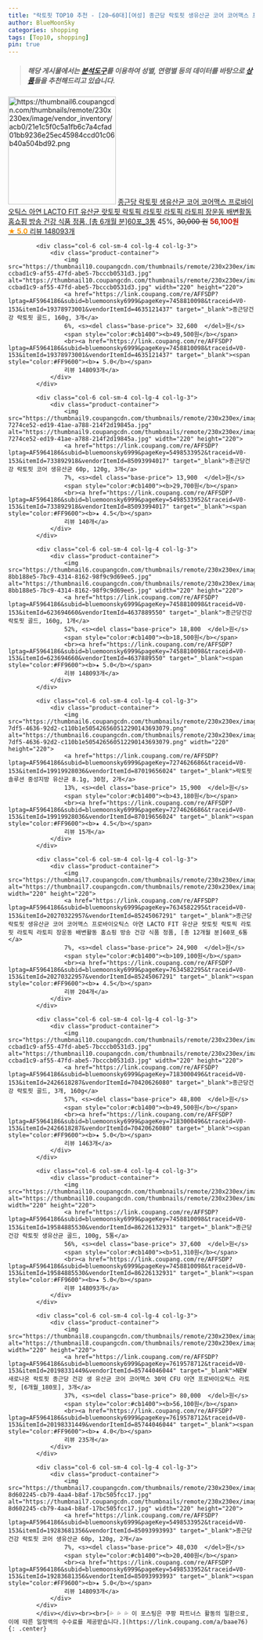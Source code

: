 ```yaml
---
title: "락토핏 TOP10 추천 - [20~60대][여성] 종근당 락토핏 생유산균 코어 코어맥스 프로바이오틱스 아연 LACTO FIT 유산균 랏토핏 락토픽 라토핏 라토픽 라토피 장운동"
author: BlueMoonSky
categories: shopping
tags: [Top10, shopping]
pin: true
---
```


> ##### 해당 게시물에서는 [**분석도구**](https://itemscout.io/)를 이용하여 **성별**, **연령별** 등의 데이터를 바탕으로 [**상품**](https://link.coupang.com/a/baae76)들을 추천해드리고 있습니다.
<div class="container"><div class="row">
            <div class="col-6 col-sm-4 col-lg-4 col-lg-3">
                <div class="product-container">
                    <img src="https://thumbnail6.coupangcdn.com/thumbnails/remote/230x230ex/image/vendor_inventory/acb0/21e1c5f0c5a1fb6c7a4cfad01bb9236e25ec45984ccd01c06b40a504bd92.png" alt="https://thumbnail6.coupangcdn.com/thumbnails/remote/230x230ex/image/vendor_inventory/acb0/21e1c5f0c5a1fb6c7a4cfad01bb9236e25ec45984ccd01c06b40a504bd92.png" width="220" height="220">
                    <a href="https://link.coupang.com/re/AFFSDP?lptag=AF5964186&subid=bluemoonsky6999&pageKey=7634582295&traceid=V0-153&itemId=20270322955&vendorItemId=85245067283" target="_blank">종근당 락토핏 생유산균 코어 코어맥스 프로바이오틱스 아연 LACTO FIT 유산균 랏토핏 락토픽 라토핏 라토픽 라토피 장운동 배변활동 홈쇼핑 방송 건강 식품 정품, [총 6개월 분]60포_3통</a>
                    45%, <s><del class="base-price"> 30,000  </del>원</s> 
                    <span style="color:#cb1400"><b>56,100원</b></span>
                    <br><a href="https://link.coupang.com/re/AFFSDP?lptag=AF5964186&subid=bluemoonsky6999&pageKey=7634582295&traceid=V0-153&itemId=20270322955&vendorItemId=85245067283" target="_blank"><span style="color:#FF9600"><b>★ 5.0</b></span>
                    리뷰 148093개</a>
                </div>
            </div>
            
            <div class="col-6 col-sm-4 col-lg-4 col-lg-3">
                <div class="product-container">
                    <img src="https://thumbnail10.coupangcdn.com/thumbnails/remote/230x230ex/image/retail/images/3671191756727377-ccbad1c9-af55-47fd-abe5-7bcccb0531d3.jpg" alt="https://thumbnail10.coupangcdn.com/thumbnails/remote/230x230ex/image/retail/images/3671191756727377-ccbad1c9-af55-47fd-abe5-7bcccb0531d3.jpg" width="220" height="220">
                    <a href="https://link.coupang.com/re/AFFSDP?lptag=AF5964186&subid=bluemoonsky6999&pageKey=7458810098&traceid=V0-153&itemId=19378973001&vendorItemId=4635121437" target="_blank">종근당건강 락토핏 골드, 160g, 3개</a>
                    6%, <s><del class="base-price"> 32,600  </del>원</s> 
                    <span style="color:#cb1400"><b>49,500원</b></span>
                    <br><a href="https://link.coupang.com/re/AFFSDP?lptag=AF5964186&subid=bluemoonsky6999&pageKey=7458810098&traceid=V0-153&itemId=19378973001&vendorItemId=4635121437" target="_blank"><span style="color:#FF9600"><b>★ 5.0</b></span>
                    리뷰 148093개</a>
                </div>
            </div>
            
            <div class="col-6 col-sm-4 col-lg-4 col-lg-3">
                <div class="product-container">
                    <img src="https://thumbnail9.coupangcdn.com/thumbnails/remote/230x230ex/image/retail/images/2294155404330855-7274ce52-ed19-41ae-a788-214f2d19845a.jpg" alt="https://thumbnail9.coupangcdn.com/thumbnails/remote/230x230ex/image/retail/images/2294155404330855-7274ce52-ed19-41ae-a788-214f2d19845a.jpg" width="220" height="220">
                    <a href="https://link.coupang.com/re/AFFSDP?lptag=AF5964186&subid=bluemoonsky6999&pageKey=5498533952&traceid=V0-153&itemId=733892918&vendorItemId=85093994017" target="_blank">종근당건강 락토핏 코어 생유산균 60p, 120g, 3개</a>
                    7%, <s><del class="base-price"> 13,900  </del>원</s> 
                    <span style="color:#cb1400"><b>29,700원</b></span>
                    <br><a href="https://link.coupang.com/re/AFFSDP?lptag=AF5964186&subid=bluemoonsky6999&pageKey=5498533952&traceid=V0-153&itemId=733892918&vendorItemId=85093994017" target="_blank"><span style="color:#FF9600"><b>★ 4.5</b></span>
                    리뷰 140개</a>
                </div>
            </div>
            
            <div class="col-6 col-sm-4 col-lg-4 col-lg-3">
                <div class="product-container">
                    <img src="https://thumbnail6.coupangcdn.com/thumbnails/remote/230x230ex/image/retail/images/4343601915698949-8bb188e5-7bc9-4314-8162-98f9c9d69ee5.jpg" alt="https://thumbnail6.coupangcdn.com/thumbnails/remote/230x230ex/image/retail/images/4343601915698949-8bb188e5-7bc9-4314-8162-98f9c9d69ee5.jpg" width="220" height="220">
                    <a href="https://link.coupang.com/re/AFFSDP?lptag=AF5964186&subid=bluemoonsky6999&pageKey=7458810098&traceid=V0-153&itemId=623694660&vendorItemId=4637889550" target="_blank">종근당건강 락토핏 골드, 160g, 1개</a>
                    52%, <s><del class="base-price"> 18,800  </del>원</s> 
                    <span style="color:#cb1400"><b>18,500원</b></span>
                    <br><a href="https://link.coupang.com/re/AFFSDP?lptag=AF5964186&subid=bluemoonsky6999&pageKey=7458810098&traceid=V0-153&itemId=623694660&vendorItemId=4637889550" target="_blank"><span style="color:#FF9600"><b>★ 5.0</b></span>
                    리뷰 148093개</a>
                </div>
            </div>
            
            <div class="col-6 col-sm-4 col-lg-4 col-lg-3">
                <div class="product-container">
                    <img src="https://thumbnail6.coupangcdn.com/thumbnails/remote/230x230ex/image/retail/images/1f08779a-7df5-4636-92d2-c110b1e505426560512290143693079.png" alt="https://thumbnail6.coupangcdn.com/thumbnails/remote/230x230ex/image/retail/images/1f08779a-7df5-4636-92d2-c110b1e505426560512290143693079.png" width="220" height="220">
                    <a href="https://link.coupang.com/re/AFFSDP?lptag=AF5964186&subid=bluemoonsky6999&pageKey=7274626686&traceid=V0-153&itemId=19919928036&vendorItemId=87019656024" target="_blank">락토핏 솔루션 중성지방 유산균 8.1g, 30정, 2개</a>
                    13%, <s><del class="base-price"> 15,900  </del>원</s> 
                    <span style="color:#cb1400"><b>43,180원</b></span>
                    <br><a href="https://link.coupang.com/re/AFFSDP?lptag=AF5964186&subid=bluemoonsky6999&pageKey=7274626686&traceid=V0-153&itemId=19919928036&vendorItemId=87019656024" target="_blank"><span style="color:#FF9600"><b>★ 4.5</b></span>
                    리뷰 15개</a>
                </div>
            </div>
            
            <div class="col-6 col-sm-4 col-lg-4 col-lg-3">
                <div class="product-container">
                    <img src="https://thumbnail7.coupangcdn.com/thumbnails/remote/230x230ex/image/vendor_inventory/b8b1/c7fe82169031b1bd9c1ec0c6b1b083637184790ba483e7d668040f60be3a.png" alt="https://thumbnail7.coupangcdn.com/thumbnails/remote/230x230ex/image/vendor_inventory/b8b1/c7fe82169031b1bd9c1ec0c6b1b083637184790ba483e7d668040f60be3a.png" width="220" height="220">
                    <a href="https://link.coupang.com/re/AFFSDP?lptag=AF5964186&subid=bluemoonsky6999&pageKey=7634582295&traceid=V0-153&itemId=20270322957&vendorItemId=85245067291" target="_blank">종근당 락토핏 생유산균 코어 코어맥스 프로바이오틱스 아연 LACTO FIT 유산균 랏토핏 락토픽 라토핏 라토픽 라토피 장운동 배변활동 홈쇼핑 방송 건강 식품 정품, [총 12개월 분]60포_6통</a>
                    7%, <s><del class="base-price"> 24,900  </del>원</s> 
                    <span style="color:#cb1400"><b>109,100원</b></span>
                    <br><a href="https://link.coupang.com/re/AFFSDP?lptag=AF5964186&subid=bluemoonsky6999&pageKey=7634582295&traceid=V0-153&itemId=20270322957&vendorItemId=85245067291" target="_blank"><span style="color:#FF9600"><b>★ 4.5</b></span>
                    리뷰 204개</a>
                </div>
            </div>
            
            <div class="col-6 col-sm-4 col-lg-4 col-lg-3">
                <div class="product-container">
                    <img src="https://thumbnail10.coupangcdn.com/thumbnails/remote/230x230ex/image/retail/images/3671191756727377-ccbad1c9-af55-47fd-abe5-7bcccb0531d3.jpg" alt="https://thumbnail10.coupangcdn.com/thumbnails/remote/230x230ex/image/retail/images/3671191756727377-ccbad1c9-af55-47fd-abe5-7bcccb0531d3.jpg" width="220" height="220">
                    <a href="https://link.coupang.com/re/AFFSDP?lptag=AF5964186&subid=bluemoonsky6999&pageKey=7183000496&traceid=V0-153&itemId=2426618287&vendorItemId=70420626080" target="_blank">종근당건강 락토핏 골드, 3개, 160g</a>
                    57%, <s><del class="base-price"> 48,800  </del>원</s> 
                    <span style="color:#cb1400"><b>49,500원</b></span>
                    <br><a href="https://link.coupang.com/re/AFFSDP?lptag=AF5964186&subid=bluemoonsky6999&pageKey=7183000496&traceid=V0-153&itemId=2426618287&vendorItemId=70420626080" target="_blank"><span style="color:#FF9600"><b>★ 5.0</b></span>
                    리뷰 1463개</a>
                </div>
            </div>
            
            <div class="col-6 col-sm-4 col-lg-4 col-lg-3">
                <div class="product-container">
                    <img src="https://thumbnail10.coupangcdn.com/thumbnails/remote/230x230ex/image/vendor_inventory/38a5/c3f5ae06ac898f405c482ae382e2be92efdd2dc5661075fbfc156bd081a6.png" alt="https://thumbnail10.coupangcdn.com/thumbnails/remote/230x230ex/image/vendor_inventory/38a5/c3f5ae06ac898f405c482ae382e2be92efdd2dc5661075fbfc156bd081a6.png" width="220" height="220">
                    <a href="https://link.coupang.com/re/AFFSDP?lptag=AF5964186&subid=bluemoonsky6999&pageKey=7458810098&traceid=V0-153&itemId=19584885530&vendorItemId=86226132931" target="_blank">종근당건강 락토핏 생유산균 골드, 100g, 5통</a>
                    56%, <s><del class="base-price"> 37,600  </del>원</s> 
                    <span style="color:#cb1400"><b>51,310원</b></span>
                    <br><a href="https://link.coupang.com/re/AFFSDP?lptag=AF5964186&subid=bluemoonsky6999&pageKey=7458810098&traceid=V0-153&itemId=19584885530&vendorItemId=86226132931" target="_blank"><span style="color:#FF9600"><b>★ 5.0</b></span>
                    리뷰 148093개</a>
                </div>
            </div>
            
            <div class="col-6 col-sm-4 col-lg-4 col-lg-3">
                <div class="product-container">
                    <img src="https://thumbnail8.coupangcdn.com/thumbnails/remote/230x230ex/image/vendor_inventory/08fc/b47c62c9c3dda0d1bb7cbac6f1cd9f3be49223120e1da4b96fca25b6cba2.jpg" alt="https://thumbnail8.coupangcdn.com/thumbnails/remote/230x230ex/image/vendor_inventory/08fc/b47c62c9c3dda0d1bb7cbac6f1cd9f3be49223120e1da4b96fca25b6cba2.jpg" width="220" height="220">
                    <a href="https://link.coupang.com/re/AFFSDP?lptag=AF5964186&subid=bluemoonsky6999&pageKey=7619578712&traceid=V0-153&itemId=20198331449&vendorItemId=85744046044" target="_blank">NEW 새로나온 락토핏 종근당 건강 생 유산균 코어 코어맥스 30억 CFU 아연 프로바이오틱스 라토핏, [6개월_180포], 3개</a>
                    37%, <s><del class="base-price"> 80,000  </del>원</s> 
                    <span style="color:#cb1400"><b>56,100원</b></span>
                    <br><a href="https://link.coupang.com/re/AFFSDP?lptag=AF5964186&subid=bluemoonsky6999&pageKey=7619578712&traceid=V0-153&itemId=20198331449&vendorItemId=85744046044" target="_blank"><span style="color:#FF9600"><b>★ 4.0</b></span>
                    리뷰 235개</a>
                </div>
            </div>
            
            <div class="col-6 col-sm-4 col-lg-4 col-lg-3">
                <div class="product-container">
                    <img src="https://thumbnail7.coupangcdn.com/thumbnails/remote/230x230ex/image/retail/images/1684608951414512-8d602245-cb79-4aa4-b8af-17bc505fcc17.jpg" alt="https://thumbnail7.coupangcdn.com/thumbnails/remote/230x230ex/image/retail/images/1684608951414512-8d602245-cb79-4aa4-b8af-17bc505fcc17.jpg" width="220" height="220">
                    <a href="https://link.coupang.com/re/AFFSDP?lptag=AF5964186&subid=bluemoonsky6999&pageKey=5498533952&traceid=V0-153&itemId=19283681356&vendorItemId=85093993993" target="_blank">종근당건강 락토핏 코어 생유산균 60p, 120g, 2개</a>
                    7%, <s><del class="base-price"> 48,030  </del>원</s> 
                    <span style="color:#cb1400"><b>20,400원</b></span>
                    <br><a href="https://link.coupang.com/re/AFFSDP?lptag=AF5964186&subid=bluemoonsky6999&pageKey=5498533952&traceid=V0-153&itemId=19283681356&vendorItemId=85093993993" target="_blank"><span style="color:#FF9600"><b>★ 5.0</b></span>
                    리뷰 148093개</a>
                </div>
            </div>
            </div></div><br><br>[💦 💦 💦 이 포스팅은 쿠팡 파트너스 활동의 일환으로, 이에 따른 일정액의 수수료를 제공받습니다.](https://link.coupang.com/a/baae76){: .center}